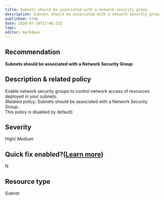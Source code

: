 ```yaml
---
title: Subnets should be associated with a network security group
description: Subnets should be associated with a network security group
published: true
date: 2020-07-14T17:46:13Z
tags:
editor: markdown
---
```


## Recommendation
**Subnets should be associated with a Network Security Group**

## Description & related policy
Enable network security groups to control network access of resources deployed in your subnets.<br>(Related policy: Subnets should be associated with a Network Security Group.<br>This policy is disabled by default)

## Severity
High/ Medium

## Quick fix enabled?([Learn more](https://docs.microsoft.com/azure/security-center/security-center-remediate-recommendations#recommendations-with-quick-fix-remediation))
N

## Resource type
Subnet




